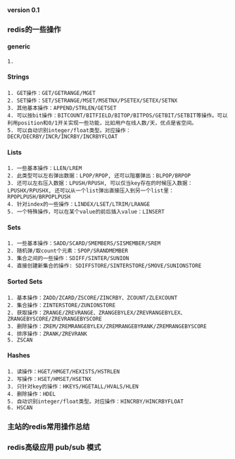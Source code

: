 #### version 0.1

### redis的一些操作
#### generic
    1.

#### Strings
    1. GET操作：GET/GETRANGE/MGET
    2. SET操作：SET/SETRANGE/MSET/MSETNX/PSETEX/SETEX/SETNX
    3. 其他基本操作：APPEND/STRLEN/GETSET
    4. 可以按bit操作：BITCOUNT/BITFIELD/BITOP/BITPOS/GETBIT/SETBIT等操作。可以利用position和0/1开关实现一些功能，比如用户在线人数/天，优点是省空间。
    5. 可以自动识别integer/float类型。对应操作：DECR/DECRBY/INCR/INCRBY/INCRBYFLOAT

#### Lists
    1. 一些基本操作：LLEN/LREM
    2. 此类型可以左右弹出数据：LPOP/RPOP, 还可以阻塞弹出：BLPOP/BRPOP
    3. 还可以左右压入数据：LPUSH/RPUSH, 可以仅当key存在的时候压入数据：LPUSHX/RPUSHX, 还可以从一个list弹出直接压入到另一个list里：RPOPLPUSH/BRPOPLPUSH
    4. 针对index的一些操作：LINDEX/LSET/LTRIM/LRANGE
    5. 一个特殊操作，可以在某个value的前后插入value：LINSERT

#### Sets
    1. 一些基本操作：SADD/SCARD/SMEMBERS/SISMEMBER/SREM
    2. 随机弹/取count个元素：SPOP/SRANDMEMBER
    3. 集合之间的一些操作：SDIFF/SINTER/SUNION
    4. 直接创建新集合的操作: SDIFFSTORE/SINTERSTORE/SMOVE/SUNIONSTORE

#### Sorted Sets
    1. 基本操作：ZADD/ZCARD/ZSCORE/ZINCRBY、ZCOUNT/ZLEXCOUNT
    2. 集合操作：ZINTERSTORE/ZUNIONSTORE
    2. 获取操作：ZRANGE/ZREVRANGE、ZRANGEBYLEX/ZREVRANGEBYLEX、ZRANGEBYSCORE/ZREVRANGEBYSCORE
    3. 删除操作：ZREM/ZREMRANGEBYLEX/ZREMRANGEBYRANK/ZREMRANGEBYSCORE
    4. 排序操作：ZRANK/ZREVRANK
    5. ZSCAN

#### Hashes
    1. 读操作：HGET/HMGET/HEXISTS/HSTRLEN
    2. 写操作：HSET/HMSET/HSETNX
    3. 只针对key的操作：HKEYS/HGETALL/HVALS/HLEN
    4. 删除操作：HDEL
    5. 自动识别integer/float类型。对应操作：HINCRBY/HINCRBYFLOAT
    6. HSCAN

### 主站的redis常用操作总结



### redis高级应用 pub/sub 模式
